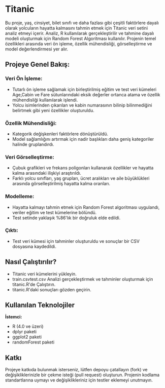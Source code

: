 
# Titanic 
Bu proje, yaş, cinsiyet, bilet sınıfı ve daha fazlası gibi çeşitli faktörlere dayalı olarak yolcuların hayatta kalmasını tahmin etmek için Titanic veri setini analiz etmeyi içerir. Analiz, R kullanılarak gerçekleştirilir ve tahmine dayalı modeli oluşturmak için Random Forest Algoritması kullanılır. Projenin temel özellikleri arasında veri ön işleme, özellik mühendisliği, görselleştirme ve model değerlendirmesi yer alır.





                                    
## Projeye Genel Bakış:

### Veri Ön İşleme:

- Tutarlı ön işleme sağlamak için birleştirilmiş eğitim ve test veri kümeleri Age,Cabin ve Fare sütunlarındaki eksik değerler ortanca atama ve özellik mühendisliği kullanılarak işlendi.
- Yolcu isimlerinden çıkarılan ve kabin numarasının bilinip bilinmediğini belirtmek gibi yeni özellikler oluşturuldu.

### Özellik Mühendisliği:

- Kategorik değişkenleri faktörlere dönüştürüldü.
- Model sağlamlığını artırmak için nadir başlıkları daha geniş kategoriler halinde gruplandırdı.

### Veri Görselleştirme:

- Çubuk grafikleri ve frekans poligonları kullanarak özellikler ve hayatta kalma arasındaki ilişkiyi araştırıldı.
- Farklı yolcu sınıfları, yaş grupları, ücret aralıkları ve aile büyüklükleri arasında görselleştirilmiş hayatta kalma oranları.

### Modelleme:

- Hayatta kalmayı tahmin etmek için Random Forest algoritması uygulandı, veriler eğitim ve test kümelerine bölündü.
- Test setinde yaklaşık %86'lık bir doğruluk elde edildi.
### Çıktı:

- Test veri kümesi için tahminler oluşturuldu ve sonuçlar bir CSV dosyasına kaydedildi.
  
## Nasıl Çalıştırılır?
- Titanic veri kümelerini yükleyin.
- train.csvtest.csv Analizi gerçekleştirmek ve tahminler oluşturmak için titanic.R'de Çalıştırın. 
- titanic.R'daki sonuçları gözden geçirin.


  
## Kullanılan Teknolojiler

**İstemci:**  
- R (4.0 ve üzeri)
- dplyr paketi
- ggplot2 paketi
- randomForest paketi


  
## Katkı
Projeye katkıda bulunmak isterseniz, lütfen depoyu çatallayın (fork) ve değişikliklerinizle bir çekme isteği (pull request) oluşturun. Projenin kodlama standartlarına uymayı ve değişiklikleriniz için testler eklemeyi unutmayın.


  
